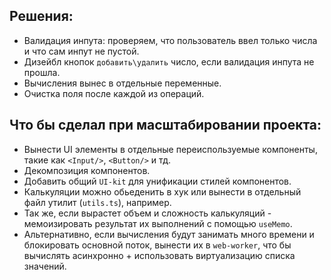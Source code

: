 ## Решения:

- Валидация инпута: проверяем, что пользователь ввел только числа и что сам инпут не пустой.
- Дизейбл кнопок `добавить\удалить` число, если валидация инпута не прошла.
- Вычисления вынес в отдельные переменные.
- Очистка поля после каждой из операций.

## Что бы сделал при масштабировании проекта:

- Вынести UI элементы в отдельные переиспользуемые компоненты, такие как `<Input/>`, `<Button/>` и тд.
- Декомпозиция компонентов.
- Добавить общий `UI-kit` для унификации стилей компонентов.
- Калькуляции можно обьеденить в хук или вынести в отдельный файл утилит (`utils.ts`), например.
- Так же, если вырастет объем и сложность калькуляций - мемоизировать результат их выполнений с помощью `useMemo`.
- Альтернативно, если вычисления будут занимать много времени и блокировать основной поток, вынести их в `web-worker`, что бы вычислять асинхронно + использовать виртуализацию списка значений.
 
 
